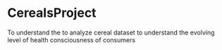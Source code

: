 # CerealsProject
To understand the to analyze cereal dataset to understand the evolving level of health consciousness of consumers
